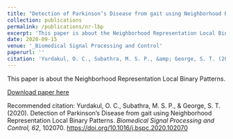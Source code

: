 ```yaml
---
title: "Detection of Parkinson’s Disease from gait using Neighborhood Representation Local Binary Patterns"
collection: publications
permalink: /publications/nr-lbp
excerpt: 'This paper is about the Neighborhood Representation Local Binary Patterns.'
date: 2020-09-15
venue: '_Biomedical Signal Processing and Control'
paperurl: ''
citation: 'Yurdakul, O. C., Subathra, M. S. P., &amp; George, S. T. (2020). Detection of Parkinson’s Disease from gait using Neighborhood Representation Local Binary Patterns. <i>Biomedical Signal Processing and Control, 62</i>, 102070. https://doi.org/10.1016/j.bspc.2020.102070 '
---
```

This paper is about the Neighborhood Representation Local Binary Patterns.

[Download paper here](https://www.researchgate.net/publication/343048190_Detection_of_Parkinson's_Disease_from_gait_using_Neighborhood_Representation_Local_Binary_Patterns)

Recommended citation: Yurdakul, O. C., Subathra, M. S. P., &amp; George, S. T. (2020). Detection of Parkinson’s Disease from gait using Neighborhood Representation Local Binary Patterns. <i>Biomedical Signal Processing and Control, 62</i>, 102070. https://doi.org/10.1016/j.bspc.2020.102070